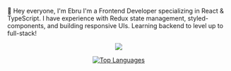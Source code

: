 👋 Hey everyone, I'm Ebru
I'm a Frontend Developer specializing in React & TypeScript. I have experience with Redux state management, styled-components, and building responsive UIs. Learning backend to level up to full-stack!

<p align="center">
	<img src="https://www.codewars.com/users/rruru/badges/large">
</p>

<p align="center">
	<a href="https://github.com/rurulab/github-readme-stats">
	<img src="https://github-readme-stats.vercel.app/api/top-langs/?username=rurulab&layout=compact&theme=tokyonight&langs_count=8" alt="Top Languages">
	</a>
</p>


<!--<p align="center">
	<a href="javascript:void(0);">
	<img src="https://github-readme-stats.vercel.app/api/top-langs/?username=rurulab&layout=compact&theme=tokyonight&langs_count=8" alt="Top Languages">
	</a>
	
</p>-->
<!--
Hi i'm Ebru 

Here are some ideas to get you started:

- 🔭 I’m currently working on ...
- 🌱 I’m currently learning ...
- 👯 I’m looking to collaborate on ...
- 🤔 I’m looking for help with ...
- 💬 Ask me about ...
- 📫 How to reach me: ...
- 😄 Pronouns: ...
- ⚡ Fun fact: ...
-->

